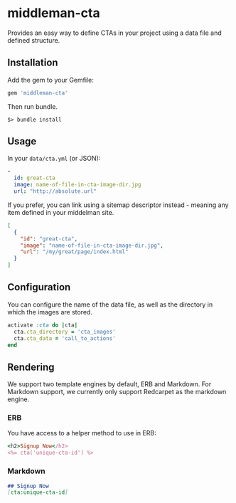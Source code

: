 # middleman-cta

Provides an easy way to define CTAs in your project using a data file and defined structure.

## Installation

Add the gem to your Gemfile:

```ruby
gem 'middleman-cta'
```

Then run bundle.

```
$> bundle install
```

## Usage

In your `data/cta.yml` (or JSON):

```yaml
-
  id: great-cta
  image: name-of-file-in-cta-image-dir.jpg
  url: "http://absolute.url"
```

If you prefer, you can link using a sitemap descriptor instead - meaning any item defined in your middelman site.

```json
[
  {
    "id": "great-cta",
    "image": "name-of-file-in-cta-image-dir.jpg",
    "url": "/my/great/page/index.html"
  }
]
```

## Configuration
You can configure the name of the data file, as well as the directory in which the images are stored.

```ruby
activate :cta do |cta|
  cta.cta_directory = 'cta_images'
  cta.cta_data = 'call_to_actions'
end
```

## Rendering

We support two template engines by default, ERB and Markdown.  For Markdown support, we currently only support Redcarpet as the markdown engine.


### ERB
You have access to a helper method to use in ERB:

```ruby
<h2>Signup Now</h2>
<%= cta('unique-cta-id') %>
```

### Markdown

```markdown
## Signup Now
[cta:unique-cta-id]
```
